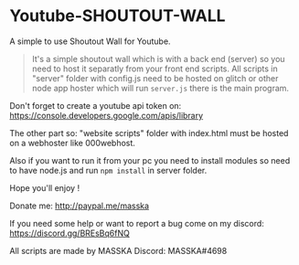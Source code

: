 # Youtube-SHOUTOUT-WALL

A simple to use Shoutout Wall for Youtube.

> It's a simple shoutout wall which is with a back end (server) so you need to host it separatly from your front end scripts.
> All scripts in "server" folder with config.js need to be hosted on glitch or other node app hoster which will run `server.js` there is the main program.

Don't forget to create a youtube api token on: https://console.developers.google.com/apis/library

The other part so: "website scripts" folder with index.html must be hosted on a webhoster like 000webhost.

Also if you want to run it from your pc you need to install modules so need to have node.js and run `npm install` in server folder.

Hope you'll enjoy !

Donate me:
http://paypal.me/masska

If you need some help or want to report a bug come on my discord:
https://discord.gg/BREsBq6fNQ

All scripts are made by MASSKA
Discord: MASSKA#4698

